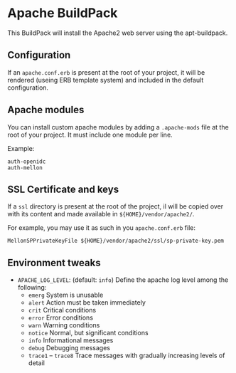 # Apache BuildPack
This BuildPack will install the Apache2 web server using the apt-buildpack.

## Configuration

If an `apache.conf.erb` is present at the root of your project, it will be
rendered (useing ERB template system) and included in the default
configuration.

## Apache modules

You can install custom apache modules by adding a `.apache-mods` file at the root
of your project. It must include one module per line.

Example:

```
auth-openidc
auth-mellon
```

## SSL Certificate and keys

If a `ssl` directory is present at the root of the project, il will be copied over with 
its content and made available in `${HOME}/vendor/apache2/`.

For example, you may use it as such in you `apache.conf.erb` file:

```
MellonSPPrivateKeyFile ${HOME}/vendor/apache2/ssl/sp-private-key.pem
```

## Environment tweaks

* `APACHE_LOG_LEVEL`: (default: `info`) Define the apache log level among the following:
  * `emerg`	System is unusable
  * `alert`	Action must be taken immediately
  * `crit`	Critical conditions
  * `error`	Error conditions
  * `warn`	Warning conditions
  * `notice`	Normal, but significant conditions
  * `info`	Informational messages
  * `debug`	Debugging messages
  * `trace1` – `trace8` Trace messages with gradually increasing levels of detail
